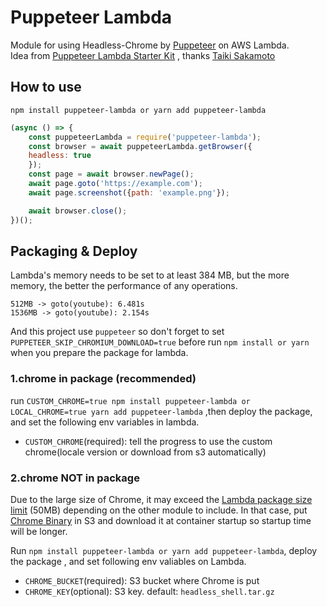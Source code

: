# Puppeteer Lambda

Module for using Headless-Chrome by [Puppeteer](https://github.com/GoogleChrome/puppeteer) on AWS Lambda.  
Idea from [Puppeteer Lambda Starter Kit](https://github.com/sambaiz/puppeteer-lambda-starter-kit) , thanks [Taiki Sakamoto](https://github.com/sambaiz)
## How to use

`npm install puppeteer-lambda or yarn add puppeteer-lambda`

```javascript
(async () => {
    const puppeteerLambda = require('puppeteer-lambda');
    const browser = await puppeteerLambda.getBrowser({
    headless: true
    });
    const page = await browser.newPage();
    await page.goto('https://example.com');
    await page.screenshot({path: 'example.png'});

    await browser.close(); 
})();
```

## Packaging & Deploy

Lambda's memory needs to be set to at least 384 MB, but the more memory, the better the performance of any operations.

```
512MB -> goto(youtube): 6.481s
1536MB -> goto(youtube): 2.154s
```

And this project use `puppeteer` so don't forget to set `PUPPETEER_SKIP_CHROMIUM_DOWNLOAD=true` before run `npm install or yarn` when you prepare the package for lambda.

### 1.chrome in package (recommended)

run `CUSTOM_CHROME=true npm install puppeteer-lambda or LOCAL_CHROME=true yarn add puppeteer-lambda` ,then deploy the package, and set the following env variables in lambda.

- `CUSTOM_CHROME`(required): tell the progress to use the custom chrome(locale version or download from s3 automatically)

### 2.chrome NOT in package

Due to the large size of Chrome, it may exceed the [Lambda package size limit](http://docs.aws.amazon.com/lambda/latest/dg/limits.html) (50MB) depending on the other module to include. 
In that case, put [Chrome Binary](https://raw.githubusercontent.com/shawnLiujianwei/puppeteer-lambda-binary/master/chrome/headless_shell.tar.gz) in S3 and download it at container startup so startup time will be longer.

Run `npm install puppeteer-lambda or yarn add puppeteer-lambda`, deploy the package , and set following env valiables on Lambda.

- `CHROME_BUCKET`(required): S3 bucket where Chrome is put
- `CHROME_KEY`(optional): S3 key. default: `headless_shell.tar.gz`

